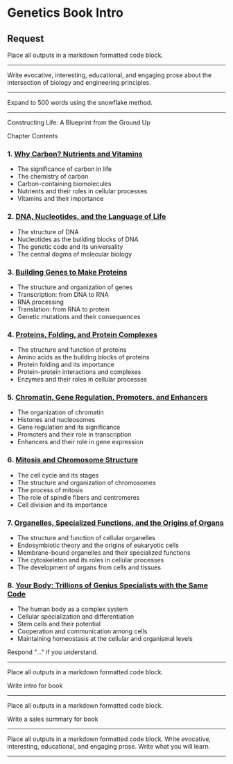# Genetics Book Intro

## Request 

Place all outputs in a markdown formatted code block.

---

Write evocative, interesting, educational, and engaging prose about the intersection of biology and engineering principles. 

---

Expand to 500 words using the snowflake method.

---
Constructing Life: A Blueprint from the Ground Up

Chapter Contents

### 1. [Why Carbon? Nutrients and Vitamins](01.md)
- The significance of carbon in life
- The chemistry of carbon
- Carbon-containing biomolecules
- Nutrients and their roles in cellular processes
- Vitamins and their importance

### 2. [DNA, Nucleotides, and the Language of Life](02.md)
- The structure of DNA
- Nucleotides as the building blocks of DNA
- The genetic code and its universality
- The central dogma of molecular biology

### 3. [Building Genes to Make Proteins](03.md)
- The structure and organization of genes
- Transcription: from DNA to RNA
- RNA processing
- Translation: from RNA to protein
- Genetic mutations and their consequences

### 4. [Proteins, Folding, and Protein Complexes](04.md)
- The structure and function of proteins
- Amino acids as the building blocks of proteins
- Protein folding and its importance
- Protein-protein interactions and complexes
- Enzymes and their roles in cellular processes

### 5. [Chromatin, Gene Regulation, Promoters, and Enhancers](05.md)
- The organization of chromatin
- Histones and nucleosomes
- Gene regulation and its significance
- Promoters and their role in transcription
- Enhancers and their role in gene expression

### 6. [Mitosis and Chromosome Structure](06.md)
- The cell cycle and its stages
- The structure and organization of chromosomes
- The process of mitosis
- The role of spindle fibers and centromeres
- Cell division and its importance

### 7. [Organelles, Specialized Functions, and the Origins of Organs](07.md)
- The structure and function of cellular organelles
- Endosymbiotic theory and the origins of eukaryotic cells
- Membrane-bound organelles and their specialized functions
- The cytoskeleton and its roles in cellular processes
- The development of organs from cells and tissues

### 8. [Your Body: Trillions of Genius Specialists with the Same Code](08.md)
- The human body as a complex system
- Cellular specialization and differentiation
- Stem cells and their potential
- Cooperation and communication among cells
- Maintaining homeostasis at the cellular and organismal levels

Respond "..." if you understand.

---

Place all outputs in a markdown formatted code block.

Write intro for book

---

Place all outputs in a markdown formatted code block.

Write a sales summary for book

---

Place all outputs in a markdown formatted code block.
Write evocative, interesting, educational, and engaging prose.
Write what you will learn.

---


